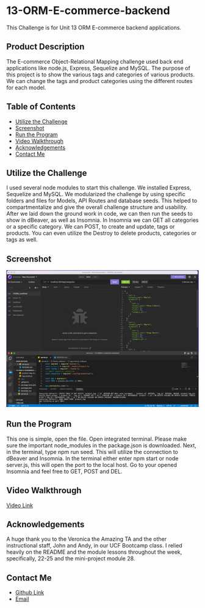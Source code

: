 # 13-ORM-E-commerce-backend
This Challenge is for Unit 13 ORM E-commerce backend applications.

## Product Description
The E-commerce Object-Relational Mapping challenge used back end applications like node.js, Express, Sequelize and MySQL.  The purpose of this project is to show the various tags and categories of various products.  We can change the tags and product categories using the different routes for each model.  

## Table of Contents
- [Utilize the Challenge](#utilize-the-challenge)
- [Screenshot](#screenshot)
- [Run the Program](#run-the-program)
- [Video Walkthrough](#video-walkthrough)
- [Acknowledgements](#acknowledgements)
- [Contact Me](#contact-me)

## Utilize the Challenge
I used several node modules to start this challenge.  We installed Express, Sequelize and MySQL.  We modularized the challenge by using specific folders and files for Models, API Routes and database seeds.  This helped to compartmentalize and give the overall challenge structure and usability.  After we laid down the ground work in code, we can then run the seeds to show in dBeaver, as well as Insomnia.  In Insomnia we can GET all categories or a specific category.  We can POST, to create and update, tags or products.  You can even utilize the Destroy to delete products, categories or tags as well.  

## Screenshot
![Screenshot](Assets/13-ORM-E-commerce-screenshot.png)

## Run the Program
This one is simple, open the file.  Open integrated terminal.  Please make sure the important node_modules in the package.json is downloaded.  Next, in the terminal, type npm run seed.  This will utilize the connection to dBeaver and Insomnia.  In the terminal either enter npm start or node server.js, this will open the port to the local host.  Go to your opened Insomnia and feel free to GET, POST and DEL.  

## Video Walkthrough
[Video Link](https://drive.google.com/file/d/1ziGIoUaQATobsd3P1nyn0_7AGyJcvM0i/view?usp=sharing)

## Acknowledgements
A huge thank you to the Veronica the Amazing TA and the other instructional staff, John and Andy, in our UCF Bootcamp class.
I relied heavily on the README and the module lessons throughout the week, specifically, 22-25 and the mini-project module 28.  

## Contact Me
- [Github Link](https://github.com/CanRo2B)
- [Email](mailto:hofe36@hotmail.com)